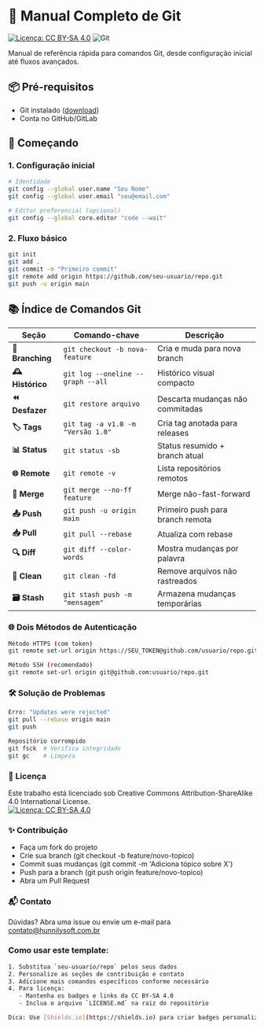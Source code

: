 # 📖 Manual Completo de Git

[![Licença: CC BY-SA 4.0](https://img.shields.io/badge/License-CC_BY--SA_4.0-lightgrey.svg)](https://creativecommons.org/licenses/by-sa/4.0/)
![Git](https://img.shields.io/badge/git-%23F05033.svg?style=flat&logo=git&logoColor=white)

Manual de referência rápida para comandos Git, desde configuração inicial até fluxos avançados.

## 📦 Pré-requisitos
- Git instalado ([download](https://git-scm.com/downloads))
- Conta no GitHub/GitLab

## 🚀 Começando

### 1. Configuração inicial
```bash
# Identidade
git config --global user.name "Seu Nome"
git config --global user.email "seu@email.com"
```
```bash
# Editor preferencial (opcional)
git config --global core.editor "code --wait"
```
### 2. Fluxo básico

```bash
git init
git add .
git commit -m "Primeiro commit"
git remote add origin https://github.com/seu-usuario/repo.git
git push -u origin main
```

## 📚 Índice de Comandos Git

| Seção               | Comando-chave                     | Descrição                          |
|---------------------|-----------------------------------|------------------------------------|
| **🌿 Branching**    | `git checkout -b nova-feature`    | Cria e muda para nova branch       |
| **🕰️ Histórico**   | `git log --oneline --graph --all` | Histórico visual compacto          |
| **⏪ Desfazer**     | `git restore arquivo`             | Descarta mudanças não commitadas   |
| **🏷️ Tags**        | `git tag -a v1.0 -m "Versão 1.0"`| Cria tag anotada para releases     |
| **📊 Status**       | `git status -sb`                  | Status resumido + branch atual     |
| **🌐 Remote**       | `git remote -v`                   | Lista repositórios remotos         |
| **🔄 Merge**        | `git merge --no-ff feature`       | Merge não-fast-forward             |
| **📤 Push**         | `git push -u origin main`         | Primeiro push para branch remota   |
| **📥 Pull**         | `git pull --rebase`               | Atualiza com rebase                |
| **🔍 Diff**         | `git diff --color-words`          | Mostra mudanças por palavra        |
| **🧹 Clean**        | `git clean -fd`                   | Remove arquivos não rastreados     |
| **🗃️ Stash**       | `git stash push -m "mensagem"`    | Armazena mudanças temporárias      |


### 🌐 Dois Métodos de Autenticação
```bash
Método HTTPS (com token)
git remote set-url origin https://SEU_TOKEN@github.com/usuario/repo.git
```

```bash
Método SSH (recomendado)
git remote set-url origin git@github.com:usuario/repo.git
```

### 🛠️ Solução de Problemas
```bash
Erro: "Updates were rejected"
git pull --rebase origin main
git push
```


```bash
Repositório corrompido
git fsck  # Verifica integridade
git gc    # Limpeza
```


### 📜 Licença
Este trabalho está licenciado sob Creative Commons Attribution-ShareAlike 4.0 International License.<br>
[![Licença: CC BY-SA 4.0](https://img.shields.io/badge/License-CC_BY--SA_4.0-lightgrey.svg)](https://creativecommons.org/licenses/by-sa/4.0/)



### ✨ Contribuição
- Faça um fork do projeto
- Crie sua branch (git checkout -b feature/novo-topico)
- Commit suas mudanças (git commit -m 'Adiciona tópico sobre X')
- Push para a branch (git push origin feature/novo-topico)
- Abra um Pull Request

  

### 📬 Contato
Dúvidas? Abra uma issue ou envie um e-mail para contato@hunnilysoft.com.br



### Como usar este template:
```bash
1. Substitua `seu-usuario/repo` pelos seus dados
2. Personalize as seções de contribuição e contato
3. Adicione mais comandos específicos conforme necessário
4. Para licença:
   - Mantenha os badges e links da CC BY-SA 4.0
   - Inclua o arquivo `LICENSE.md` na raiz do repositório

Dica: Use [Shields.io](https://shields.io) para criar badges personalizados!
```
